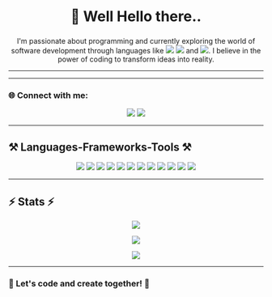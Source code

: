 <h1 align="center">👋 Well Hello there..</h1>
<h3 align="center"></h3>

<p align="center">
  I'm passionate about programming and currently exploring the world of software development through languages like 
  <img src="https://img.shields.io/badge/Java-ED8B00?style=flat&logo=java&logoColor=white"/> 
  <img src="https://img.shields.io/badge/C%23-239120?style=flat&logo=c-sharp&logoColor=white"/> 
  and <img src="https://img.shields.io/badge/PHP-777BB4?style=flat&logo=php&logoColor=white"/>.
  I believe in the power of coding to transform ideas into reality. 
</p>

---


---

### 🌐 Connect with me:
<p align="center">
  <a href="mailto:your.email@example.com"><img src="https://img.shields.io/badge/Gmail-D14836?style=for-the-badge&logo=gmail&logoColor=white"/></a>
  <a href="https://www.linkedin.com/in/yasanjith-rajapathirane/"><img src="https://img.shields.io/badge/LinkedIn-0A66C2?style=for-the-badge&logo=linkedin&logoColor=white"/></a>
</p>

---

## ⚒️ Languages-Frameworks-Tools ⚒️

<p align="center">
  <img src="https://img.icons8.com/color/48/000000/c-sharp-logo.png"/>
  <img src="https://img.icons8.com/color/48/000000/javascript.png"/>
  <img src="https://img.icons8.com/color/48/000000/typescript.png"/>
  <img src="https://img.icons8.com/color/48/000000/react-native.png"/>
  <img src="https://img.icons8.com/color/48/000000/bootstrap.png"/>
  <img src="https://img.icons8.com/color/48/000000/mysql-logo.png"/>
  <img src="https://img.icons8.com/color/48/000000/firebase.png"/>
  <img src="https://img.icons8.com/color/48/000000/mongodb.png"/>
  <img src="https://img.icons8.com/color/48/000000/git.png"/>
  <img src="https://img.icons8.com/color/48/000000/visual-studio-code-2019.png"/>
  <img src="https://img.icons8.com/color/48/000000/visual-studio.png"/> 
  <img src="https://img.icons8.com/color/48/000000/dot-net.png"/>
</p>

---

## ⚡ Stats ⚡

<p align="center">
  <img src="https://github-readme-stats.vercel.app/api?username=YasanjithR&show_icons=true&theme=light"/>
</p>

<p align="center">
  <img src="https://github-readme-stats.vercel.app/api/top-langs/?username=YasanjithR&layout=compact&theme=white"/>
</p>

<p align="center">
  <img src="https://github-readme-streak-stats.herokuapp.com/?user=YasanjithR&theme=white"/>
</p>

---

### 🚀 Let's code and create together! 🎉
